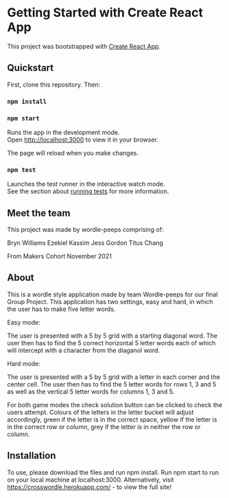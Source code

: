 # Getting Started with Create React App

This project was bootstrapped with [Create React App](https://github.com/facebook/create-react-app).

## Quickstart

First, clone this repository. Then:

### `npm install`

### `npm start`

Runs the app in the development mode.\
Open [http://localhost:3000](http://localhost:3000) to view it in your browser.

The page will reload when you make changes.

### `npm test`

Launches the test runner in the interactive watch mode.\
See the section about [running tests](https://facebook.github.io/create-react-app/docs/running-tests) for more information.

## Meet the team

This project was made by wordle-peeps comprising of:

Bryn Williams
Ezekiel Kassim
Jess Gordon
Titus Chang

From Makers Cohort November 2021

## About

This is a wordle style application made by team Wordle-peeps for our final Group Project. This application has two settings, easy and hard, in which the user has to make five letter words. 

Easy mode:

The user is presented with a 5 by 5 grid with a starting diagonal word. The user then has to find the 5 correct horizontal 5 letter words each of which will intercept with a character from the diaganol word.

Hard mode:

The user is presented with a 5 by 5 grid with a letter in each corner and the center cell. The user then has to find the 5 letter words for rows 1, 3 and 5 as well as the vertical 5 letter words for columns 1, 3 and 5. 

For both game modes the check solution button can be clicked to check the users attempt. Colours of the letters in the letter bucket will adjust accordingly, green if the letter is in the correct space, yellow if the letter is in the correct row or column, grey if the letter is in neither the row or column.

## Installation

To use, please download the files and run npm install. Run npm start to run on your local machine at localhost:3000. Alternatively, visit https://crosswordle.herokuapp.com/ - to view the full site!